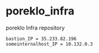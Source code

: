 # poreklo_infra

poreklo Infra repository

```
bastion_IP = 35.233.82.196
someinternalhost_IP = 10.132.0.3
```